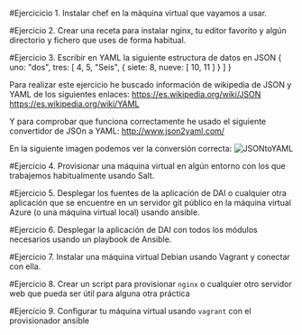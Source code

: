 #Ejercicicio 1. Instalar chef en la máquina virtual que vayamos a usar.

#Ejercicio 2. Crear una receta para instalar nginx, tu editor favorito y algún directorio y fichero que uses de forma habitual.


#Ejercicio 3. Escribir en YAML la siguiente estructura de datos en JSON { uno: "dos", tres: [ 4, 5, "Seis", { siete: 8, nueve: [ 10, 11 ] } ] }

Para realizar este ejercicio he buscado información de wikipedia de JSON y YAML de los siguientes enlaces:
https://es.wikipedia.org/wiki/JSON
https://es.wikipedia.org/wiki/YAML

Y para comprobar que funciona correctamente he usado el siguiente convertidor de JSOn a YAML:
http://www.json2yaml.com/

En la siguiente imagen podemos ver la conversión correcta:
![JSONtoYAML](http://i393.photobucket.com/albums/pp14/pmmre/CC/Ejercicios%20Tema%202%20CC/Seleccioacuten_009_zpszh8k4pwj.png)


#Ejercicio 4. Provisionar una máquina virtual en algún entorno con los que trabajemos habitualmente usando Salt.

#Ejercicio 5. Desplegar los fuentes de la aplicación de DAI o cualquier otra aplicación que se encuentre en un servidor git público en la máquina virtual Azure (o una máquina virtual local) usando ansible.

#Ejercicio 6. Desplegar la aplicación de DAI con todos los módulos necesarios usando un playbook de Ansible.

#Ejercicio 7. Instalar una máquina virtual Debian usando Vagrant y conectar con ella.


#Ejercicio 8. Crear un script para provisionar `nginx` o cualquier otro servidor web que pueda ser útil para alguna otra práctica

#Ejercicio 9. Configurar tu máquina virtual usando `vagrant` con el provisionador ansible
